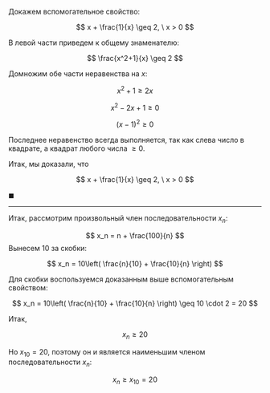 Докажем вспомогательное свойство:

$$ x + \frac{1}{x} \geq 2, \ x > 0 $$

В левой части приведем к общему знаменателю:

$$ \frac{x^2+1}{x} \geq 2 $$

Домножим обе части неравенства на $x$:

$$ x^2+1 \geq 2x $$

$$ x^2-2x+1 \geq 0 $$

$$ (x-1)^2 \geq 0 $$

Последнее неравенство всегда выполняется, так как слева число в квадрате, а квадрат любого числа $\geq 0$.

Итак, мы доказали, что

$$ x + \frac{1}{x} \geq 2, \ x > 0 $$

$\blacksquare$

---

Итак, рассмотрим произвольный член последовательности $x_n$:

$$ x_n = n + \frac{100}{n} $$
Вынесем $10$ за скобки:

$$ x_n = 10\left( \frac{n}{10} + \frac{10}{n} \right) $$

Для скобки воспользуемся доказанным выше вспомогательным свойством:

$$ x_n = 10\left( \frac{n}{10} + \frac{10}{n} \right) \geq 10 \cdot 2 = 20 $$

Итак,

$$ x_n \geq 20 $$

Но $x_{10} = 20$, поэтому он и является наименьшим членом последовательности $x_n$:

$$ x_n \geq x_{10} = 20 $$